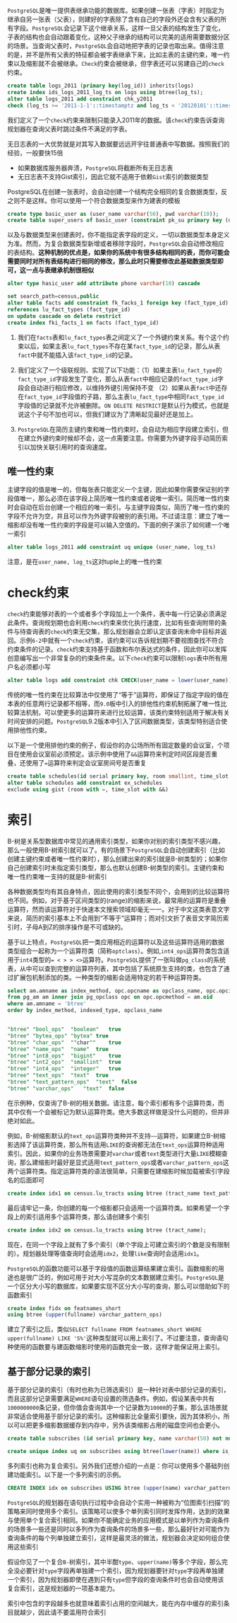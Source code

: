 `PostgreSQL`是唯一提供表继承功能的数据库。如果创建一张表（字表）时指定为继承自另一张表（父表），则建好的字表除了含有自己的字段外还会含有父表的所有字段。`PostgreSQL`会记录下这个继承关系，这样一旦父表的结构发生了变化，子表的结构也会自动跟着变化，这种父子继承的结构可以完美的适用需要数据分区的场景。当查询父表时，`PostgreSQL`会自动地把字表的记录也取出来。值得注意的是，并不是所有父表的特征都会被字表继承下来，比如主表的主键约束，唯一约束以及缩影就不会被继承。`Check`约束会被继承，但字表还可以另建自己的`check`约束。

```sql
create table logs_2011 (primary key(log_id)) inherits(logs)
create index ids_logs_2011_log_ts on logs using btree(log_ts);
alter table logs_2011 add constraint chk_y2011
check (log_ts >= '2011-1-1'::timestamptz and log_ts < '20120101'::timestamptz)
```

我们定义了一个`check`约束来限制只能录入2011年的数据。该`check`约束告诉查询规划器在查询父表时跳过条件不满足的字表。

无日志表的一大优势就是对其写入数据要远远开宇往普通表中写数据。按照我们的经验，一般要快15倍

- 如果数据库服务器奔溃，`PostgreSQL`将截断所有无日志表
- 无日志表不支持Gist索引，因此它就不适用于依赖`Gist`索引的数据类型

PostgreSQL在创建一张表时，会自动创建一个结构完全相同的复合数据类型，反之则不是这样。你可以使用一个符合数据类型来作为建表的模板

```sql
create type basic_user as (user_name varchar(50), pwd varchar(10));
create table super_users of basic_user (constraint pk_su primary key (user_name))
```

以及与数据类型来创建表时，你不能指定表字段的定义，一切以数据类型本身定义为准。然而，为复合数据类型新增或者移除字段时，`PostgreSQL`会自动修改相应的表结构。**这种机制的优点是，如果你的系统中有很多结构相同的表，而你可能会需要同时对所有表结构进行相同的修改，那么此时只需要修改此基础数据类型即可，这一点与表继承机制很相似**

```sql
alter type hasic_user add attribute phone varchar(10) cascade
```

```sql
set search_path=census,public
alter table facts add constraint fk_facks_1 foreign key (fact_type_id)
references lu_fact_types (fact_type_id)
on update cascade on delete restrict
create index fki_facts_1 on facts (fact_type_id)
```

1. 我们在`facts`表和`lu_fact_types`表之间定义了一个外键约束关系。有个这个约束以后，如果主表`lu_fact_types`不存在某`fact_type_id`的记录，那么从表`fact`中就不能插入该`fact_type_id`的记录。

2. 我们定义了一个级联规则、实现了以下功能：（1）如果主表`lu_fact_type`的`fact_type_id`字段发生了变化，那么从表`fact`中相应记录的`fact_type_id`字段会自动进行相应修改，以维持外键引用保持不变 （2）如果从表`fact`中还存在`fact_type_id`字段值的子路，那么主表`lu_fact_type`中相同`fact_type_id`字段值的记录就不允许被删除。`ON DELETE RESTRICT`是默认行为模式，也就是说这个子句不加也可以，但我们建议为了清晰起见最好还是加上。

3. `PostgreSQL`在简历主键约束和唯一性约束时，会自动为相应字段建立索引，但在建立外键约束时候却不会，这一点需要注意。你需要为外键字段手动简历索引以加快关联引用时的查询速度。

## 唯一性约束

主键字段的值是唯一的，但每张表只能定义一个主键，因此如果你需要保证别的字段值唯一，那么必须在该字段上简历唯一性约束或者说唯一索引。简历唯一性约束时会自动在后台创建一个相应的唯一索引。与主键字段类似，简历了唯一性约束的字段不允许为空，并且可以作为外键字段被别的表引用。不过请注意：建立了唯一缩影却没有唯一性约束的字段是可以输入空值的。下面的例子演示了如何建一个唯一索引

```sql
alter table logs_2011 add constraint uq unique (user_name, log_ts)
```

注意，是在`user_name, log_ts`这对tuple上的唯一性约束

# check约束

`check`约束能够对表的一个或者多个字段加上一个条件，表中每一行记录必须满足此条件。查询规划期也会利用`check`约束来优化执行速度，比如有些查询附带的条件与待查询表的`check`约束无交集，那么规划器会立即认定该查询未命中目标并返回。示例`6-2`中就有一个`check`约束，该约束可以告诉规划期不要视图查找不符合约束条件的记录。`check`约束支持基于函数和布尔表达式的条件，因此你可以发挥创意编写出一个非常复杂的约束条件来。以下`check`约束可以限制`logs`表中所有用户名必须都小写

```sql
alter table logs add constraint chk CHECK(user_name = lower(user_name))
```

传统的唯一性约束在比较算法中仅使用了“等于”运算符，即保证了指定字段的值在本表的任意两行记录都不相等，而`9.0`板中引入的排他性约束机制拓展了唯一性比较算法机制，可以使更多的运算符来进行比较运算，该类约束特别适用于解决有关时间安排的问题。`PostgreSQL`9.2版本中引入了区间数据类型，该类型特别适合使用排他性约束。

以下是一个使用排他约束的例子，假设你的办公场所所有固定数量的会议室，个项目在使用会议室前必须预定。该示例中使用了`&&`运算符来判定时间区段是否重叠，还使用了`=`运算符来判定会议室房间号是否重复

```sql
create table schedules(id serial primary key, room smallint, time_slot tstzrange);
alter table schedules add constraint ex_schedules
exclude using gist (room with =, time_slot with &&)
```


# 索引

B-树是关系型数据库中常见的通用索引类型，如果你对别的索引类型不感兴趣，那么一般使用B-树索引就可以了。有的场景下`PostgreSQL`会自动创建索引（比如创建主键约束或者唯一性约束时），那么创建出来的索引就是B-树类型的；如果你自己创建索引时未指定索引类型，那么也默认创建B-树类型的索引。主键约束和唯一性约束唯一支持的就是B-树索引

各种数据类型均有其自身特点，因此使用的索引类型不同个，会用到的比较运算符也不同。例如，对于基于区间类型的(range)的缩影来说，最常用的运算符是重叠运算符，然而该运算符对于快速本文搜索领域却毫无一一。对于中文这类表意文字来说，简历的索引基本上不会用到“不等于”运算符；而对引文折了表音文字简历索引时，子母A到Z的排序操作是不可或缺的。

基于以上特点，`PostgreSQL`把一类应用相近的运算符以及这些运算符适用的数据类型组合一起称为一个运算符类（简称`optclass`）。例如,`int4_ops`运算符类包含适用于`int4`类型的`= < > > <>`运算符。`PostgreSQL`提供了一张叫做`pg_class`的系统表，从中可以查到完整的运算符列表，其中包括了系统原生支持的类，也包含了通过扩展包机制添加的类。一种类型的缩影会适用特定的若干种运算符类。

```sql
select am.amname as index_method, opc.opcname as opclass_name, opc.opcintype::regtype as indexed_type, opc.opcdefault as is_default
from pg_am am inner join pg_opclass opc on opc.opcmethod = am.oid
where am.amname = 'btree'
order by index_method, indexed_type, opclass_name


"btree"	"bool_ops"	"boolean"	true
"btree"	"bytea_ops"	"bytea"	true
"btree"	"char_ops"	""char""	true
"btree"	"name_ops"	"name"	true
"btree"	"int8_ops"	"bigint"	true
"btree"	"int2_ops"	"smallint"	true
"btree"	"int4_ops"	"integer"	true
"btree"	"text_ops"	"text"	true
"btree"	"text_pattern_ops"	"text"	false
"btree"	"varchar_ops"	"text"	false
```

在示例种，仅查询了B-树的相关数据。请注意，每个索引都有多个运算符类，而其中仅有一个会被标记为默认运算符类。绝大多数这样做是没什么问题的，但并非绝对如此。

例如，B-树缩影默认的`text_ops`运算符类种并不支持`~~`运算符，如果建立B-树缩影选择了该运算符类，那么所有适用`LIKE`的查询都无法在`text_ops`运算符种适用索引。因此，如果你的业务场景需要对`varchar`或者`text`类型进行大量`LIKE`模糊查询，那么建缩影时最好是显式适用`text_pattern_ops`或者`varchar_pattern_ops`这两个运算符类。指定运算符类的语法很简单，只需要在建缩影时候加载被索引字段名的后面即可

```sql
create index idx1 on census.lu_tracts using btree (tract_name text_pattern_ops)
```

最后请牢记一条，你创建的每一个缩影都只会适用一个运算符类。如果希望一个字段上的索引适用多个运算符类，那么请创建多个索引

```sql
create index idx2 on census.lu_tracts using btree (tract_name);
```

现在，在同一个字段上就有了多个索引（单个字段上可建立索引的个数是没有限制的）。规划器处理等值查询时会适用`idx2`，处理`like`查询时会适用`idx1`。 

`PostgreSQL`的函数功能可以基于字段值的函数运算结果建立索引。函数缩影的用途也是很广泛的，例如可用于对大小写混杂的文本数据建立索引。`PostgreSQL`是一个区分大小写的数据库，如果要实现不区分大小写的查询，那么可以借助如下的函数索引

```sql
create index fidx on featnames_short
using btree (upper(fullname) varchar_pattern_ops)
```

建立了索引之后，类似`SELECT fullname FROM featnames_short WHERE upper(fullname) LIKE 'S%'`这种类型就可以用上索引了。不过要注意，查询语句种使用的函数要与建函数缩影时使用的函数完全一致，这样才能保证用上索引。

## 基于部分记录的索引

基于部分记录的索引（有时也称为已筛选索引）是一种针对表中部分记录的索引，而且这部分记录需要满足`WHERE`语句设置的筛选条件。例如，假设某表中共有`1000000000`条记录，但你值会查询其中一个记录数为`10000`的子集，那么该场景就非常适合使用基于部分记录的索引。这种缩影比全量索引要快，因为其体积小，所以可以把更多缩影数据缓存到内存中，另外该类缩影占用的磁盘空间也会更小。

```sql
create table subscribes (id serial primary key, name varchar(50) not null, tyoe varchar(50), is_active boolean)
```

```sql
create unique index uq on subscribes using btree(lower(name)) where is_active;
```

多列索引也称为复合索引。另外我们还想介绍的一点是：你可以使用多个基础列创建功能索引。以下是一个多列索引的示例。

```sql
CREATE INDEX idx on subscribes USING btree (upper(name) varchar_pattern_ops)
```

`PostgreSQL`的规划器在语句执行过程中会自动个实用一种被称为“位图索引扫描”的策略来同时使用多个索引。该策略可以使多个单列索引同时发挥作用，达到的效果与使用单个复合索引相同。如果你不能确定业务的应用模式是以单列作为查询条件的场景多一些还是同时以多列作为查询条件的场景多一些，那么最好针对可能作为查询条件的每个列单独建立索引，这样是最灵活的做法，规划器会决定如何组合使用这些索引

假设你见了一个复合`B-`树索引，其中半酣`type`、`upper(name)`等多个字段，那么完全没必要针对`type`字段再单独建一个索引，因为规划器要针对`type`字段再单独建一个索引，因为规划器即使在遇到只有`type`但字段的查询条件时也会自动使用该复合索引，这是规划器的一项基本能力。

索引中包含的字段越多也就意味着索引占用的空间越大，能在内存中缓存的索引条目就越少，因此请不要滥用符合索引
